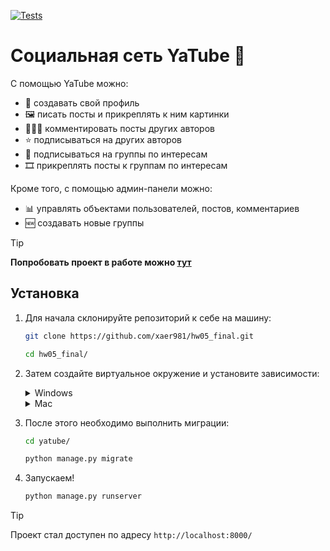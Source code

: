 [![Tests](https://github.com/xaer981/hw05_final/actions/workflows/python-app.yml/badge.svg)](https://github.com/xaer981/hw05_final/actions/workflows/python-app.yml)

# Социальная сеть YaTube 📱

С помощью YaTube можно:
- 🙂 создавать свой профиль
- 🖼️ писать посты и прикреплять к ним картинки
- 🧑‍🤝‍🧑 комментировать посты других авторов
- ⭐ подписываться на других авторов
- 🌟 подписываться на группы по интересам
- 🎞️ прикреплять посты к группам по интересам

Кроме того, с помощью админ-панели можно:
- 📊 управлять объектами пользователей, постов, комментариев
- 🆕 создавать новые группы

> [!TIP]
> **Попробовать проект в работе можно [тут](http://yatube4k.pythonanywhere.com/)**


## Установка

1. Для начала склонируйте репозиторий к себе на машину:

   ```bash
   git clone https://github.com/xaer981/hw05_final.git
   ```

   ```bash
   cd hw05_final/
   ```

2. Затем создайте виртуальное окружение и установите зависимости:
   <details>
     <summary>Windows</summary>

     ```bash
     python -m venv venv
     ```

     ```bash
     source venv/Scripts/activate
     ```

     ```bash
     pip install -r requirements.txt
     ```
   </details>

   <details>
     <summary>Mac</summary>

      ```bash
      python3 -m venv venv
      ```

      ```bash
      source venv/bin/activate
      ```

      ```bash
      pip install -r requirements.txt
      ```
   </details>
3. После этого необходимо выполнить миграции:

   ```bash
   cd yatube/
   ```

   ```bash
   python manage.py migrate
   ```

4. Запускаем!

   ```bash
   python manage.py runserver
   ```

> [!TIP]
> Проект стал доступен по адресу `http://localhost:8000/`

